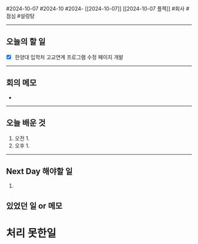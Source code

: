 #2024-10-07 #2024-10 #2024- [[2024-10-07]] [[2024-10-07 플젝]]
#회사 #점심 #설렁탕

---
## 오늘의 할 일
- [x] 한양대 입학처 고교연계 프로그램 수정 페이지 개발
---
## 회의 메모
- 
---
## 오늘 배운 것
1. 오전
    1. 
2. 오후
    1. 
---
## Next Day 해야할 일
1. 


## 있었던 일 or 메모


# 처리 못한일